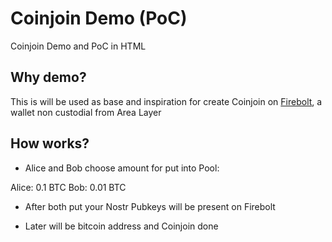# Coinjoin Demo (PoC)

Coinjoin Demo  and PoC in HTML

## Why demo?

This is will be used as base and inspiration for create Coinjoin on [Firebolt](https://github.com/AreaLayer/FireBolt), a wallet non custodial from Area Layer

## How works?

- Alice and Bob choose amount for put into Pool:

Alice: 0.1 BTC
Bob: 0.01 BTC

- After both put your Nostr Pubkeys will be present on Firebolt

- Later will be bitcoin address and Coinjoin done
